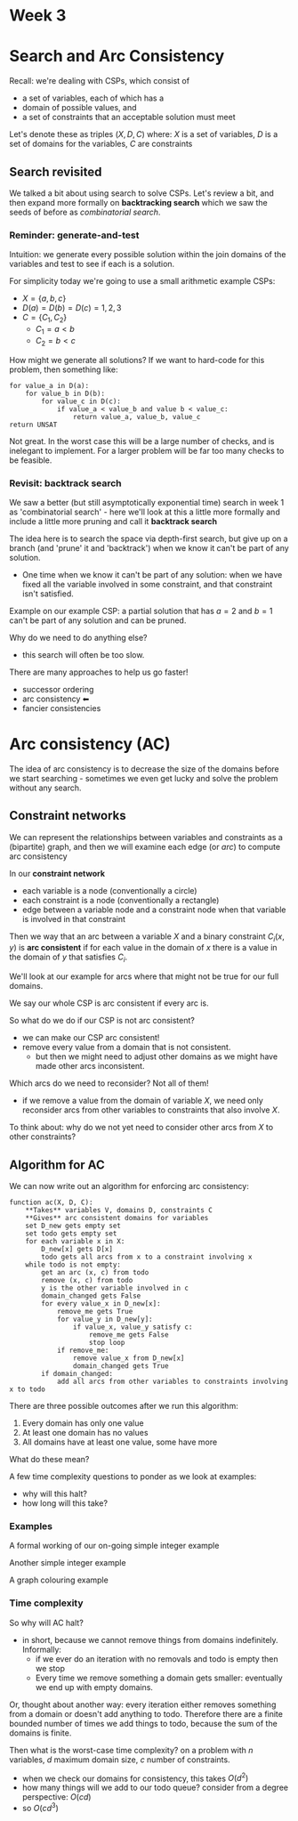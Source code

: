 # Week 3 

# Search and Arc Consistency

Recall: we're dealing with CSPs, which consist of
- a set of variables, each of which has a
-  domain of possible values, and 
-  a set of constraints that an acceptable solution must meet

Let's denote these as triples $(X, D, C)$ where: $X$ is a set of variables, $D$ is a set of domains for the variables, $C$ are constraints 

## Search revisited

We talked a bit about using search to solve CSPs.  Let's review a bit, and then expand more formally on **backtracking search** which we saw the seeds of before as *combinatorial search*.

### Reminder: generate-and-test
Intuition: we generate every possible solution within the join domains of the variables and test to see if each is a solution.

For simplicity today we're going to use a small arithmetic example CSPs:
- $X = \{a, b, c\}$
- $D(a) = D(b) = D(c) = {1, 2, 3}$
- $C = \{C_1, C_2\}$
    - $C_1 = a < b$
    - $C_2 = b < c$

How might we generate all solutions?  If we want to hard-code for this problem, then something like:

```
for value_a in D(a):
    for value_b in D(b):
        for value_c in D(c):
            if value_a < value_b and value b < value_c:
                return value_a, value_b, value_c
return UNSAT
```

Not great.  In the worst case this will be a large number of checks, and is inelegant to implement.  For a larger problem will be far too many checks to be feasible.

### Revisit: backtrack search

We saw a better (but still asymptotically exponential time) search in week 1 as 'combinatorial search' - here we'll look at this a little more formally and include a little more pruning and call it **backtrack search**

The idea here is to search the space via depth-first search, but give up on a branch (and 'prune' it and 'backtrack') when we know it can't be part of any solution.  
- One time when we know it can't be part of any solution: when we have fixed all the variable involved in some constraint, and that constraint isn't satisfied.

Example on our example CSP: a partial solution that has $a = 2$ and $b = 1$ can't be part of any solution and can be pruned.  

> <hand-drawn example in lecture>

Why do we need to do anything else?
- this search will often be too slow. 

There are many approaches to help us go faster!
- successor ordering
- arc consistency ⬅
- fancier consistencies

# Arc consistency (AC)
The idea of arc consistency is to decrease the size of the domains before we start searching - sometimes we even get lucky and solve the problem without any search.  

## Constraint networks 
We can represent the relationships between variables and constraints as a (bipartite) graph, and then we will examine each edge (or *arc*) to compute arc consistency

In our **constraint network**
- each variable is a node (conventionally a circle)
- each constraint is a node (conventionally a rectangle)
- edge between a variable node and a constraint node when that variable is involved in that constraint

> <hand-drawn example in lecture>
    
Then we way that an arc between a variable $X$ and a binary constraint $C_i(x, y)$ is **arc consistent** if for each value in the domain of $x$ there is a value in the domain of $y$ that satisfies $C_i$.
    
We'll look at our example for arcs where that might not be true for our full domains.  
    
We say our whole CSP is arc consistent if every arc is.
    
So what do we do if our CSP is not arc consistent?
- we can make our CSP arc consistent!
- remove every value from a domain that is not consistent.
    - but then we might need to adjust other domains as we might have made other arcs inconsistent.  
    
Which arcs do we need to reconsider?  Not all of them!
- if we remove a value from the domain of variable $X$, we need only reconsider arcs from other variables to constraints that also involve $X$.
    
To think about: why do we not yet need to consider other arcs from $X$ to other constraints?

> <hand-drawn example in lecture>
    
## Algorithm for AC

We can now write out an algorithm for enforcing arc consistency:

```
function ac(X, D, C):
    **Takes** variables V, domains D, constraints C
    **Gives** arc consistent domains for variables
    set D_new gets empty set
    set todo gets empty set
    for each variable x in X:
        D_new[x] gets D[x]
        todo gets all arcs from x to a constraint involving x
    while todo is not empty:
        get an arc (x, c) from todo
        remove (x, c) from todo
        y is the other variable involved in c
        domain_changed gets False
        for every value_x in D_new[x]:
            remove_me gets True
            for value_y in D_new[y]:
                if value_x, value_y satisfy c:
                    remove_me gets False
                    stop loop
            if remove_me:
                remove value_x from D_new[x]
                domain_changed gets True
        if domain_changed:
            add all arcs from other variables to constraints involving x to todo        
```

There are three possible outcomes after we run this algorithm:
1. Every domain has only one value
2. At least one domain has no values
3. All domains have at least one value, some have more
    
What do these mean?

A few time complexity questions to ponder as we look at examples:
- why will this halt?
- how long will this take?
    
### Examples
    
A formal working of our on-going simple integer example
    
Another simple integer example
    
A graph colouring example
    

### Time complexity

So why will AC halt?
- in short, because we cannot remove things from domains indefinitely.  Informally:
    - if we ever do an iteration with no removals and todo is empty then we stop
    - Every time we remove something a domain gets smaller: eventually we end up with empty domains.
    
Or, thought about another way: every iteration either removes something from a domain or doesn't add anything to todo.  Therefore there are a finite bounded number of times we add things to todo, because the sum of the domains is finite.
    
Then what is the worst-case time complexity? on a problem with $n$ variables, $d$ maximum domain size, $c$ number of constraints.
- when we check our domains for consistency, this takes $O(d^2)$
- how many things will we add to our todo queue? consider from a degree perspective: $O(cd)$
- so $O(cd^3)$
